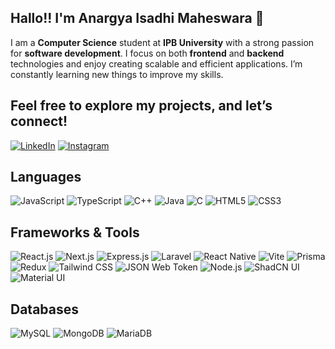 ## Hallo!! I'm **Anargya Isadhi Maheswara** 👋

I am a **Computer Science** student at **IPB University** with a strong passion for **software development**. I focus on both **frontend** and **backend** technologies and enjoy creating scalable and efficient applications. I’m constantly learning new things to improve my skills.

## Feel free to explore my projects, and let’s connect!
[![LinkedIn](https://img.shields.io/badge/LinkedIn-0A66C2?style=for-the-badge&logo=linkedin&logoColor=white)](https://www.linkedin.com/in/anargyaisadhim/) [![Instagram](https://img.shields.io/badge/Instagram-E4405F?style=for-the-badge&logo=instagram&logoColor=white)](https://www.instagram.com/anargya_gy/)


## Languages
![JavaScript](https://img.shields.io/badge/JavaScript-F7DF1E?style=for-the-badge&logo=javascript&logoColor=black) ![TypeScript](https://img.shields.io/badge/TypeScript-007ACC?style=for-the-badge&logo=typescript&logoColor=white) ![C++](https://img.shields.io/badge/C%2B%2B-00599C?style=for-the-badge&logo=c%2B%2B&logoColor=white) ![Java](https://img.shields.io/badge/Java-007396?style=for-the-badge&logo=java&logoColor=white) ![C](https://img.shields.io/badge/C-A8B9CC?style=for-the-badge&logo=c&logoColor=black) ![HTML5](https://img.shields.io/badge/HTML5-E34F26?style=for-the-badge&logo=html5&logoColor=white) ![CSS3](https://img.shields.io/badge/CSS3-1572B6?style=for-the-badge&logo=css3&logoColor=white)

## Frameworks & Tools
![React.js](https://img.shields.io/badge/React.js-61DAFB?style=for-the-badge&logo=react&logoColor=black) ![Next.js](https://img.shields.io/badge/Next.js-000000?style=for-the-badge&logo=nextdotjs&logoColor=white) ![Express.js](https://img.shields.io/badge/Express.js-000000?style=for-the-badge&logo=express&logoColor=white) ![Laravel](https://img.shields.io/badge/Laravel-FF2D20?style=for-the-badge&logo=laravel&logoColor=white) ![React Native](https://img.shields.io/badge/React%20Native-61DAFB?style=for-the-badge&logo=react&logoColor=black) ![Vite](https://img.shields.io/badge/Vite-646CFF?style=for-the-badge&logo=vite&logoColor=white) ![Prisma](https://img.shields.io/badge/Prisma-2D3748?style=for-the-badge&logo=prisma&logoColor=white) ![Redux](https://img.shields.io/badge/Redux-764ABC?style=for-the-badge&logo=redux&logoColor=white) ![Tailwind CSS](https://img.shields.io/badge/Tailwind%20CSS-06B6D4?style=for-the-badge&logo=tailwind-css&logoColor=white) ![JSON Web Token](https://img.shields.io/badge/JSON%20Web%20Token-000000?style=for-the-badge&logo=json-web-tokens&logoColor=white) ![Node.js](https://img.shields.io/badge/Node.js-339933?style=for-the-badge&logo=node.js&logoColor=white) ![ShadCN UI](https://img.shields.io/badge/ShadCN%20UI-000000?style=for-the-badge&logo=shadcn&logoColor=white) ![Material UI](https://img.shields.io/badge/Material%20UI-0081CB?style=for-the-badge&logo=material-ui&logoColor=white)

## Databases
![MySQL](https://img.shields.io/badge/MySQL-4479A1?style=for-the-badge&logo=mysql&logoColor=white) ![MongoDB](https://img.shields.io/badge/MongoDB-47A248?style=for-the-badge&logo=mongodb&logoColor=white) ![MariaDB](https://img.shields.io/badge/MariaDB-003545?style=for-the-badge&logo=mariadb&logoColor=white)

